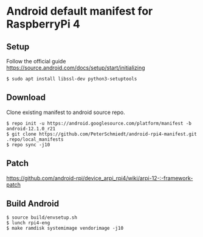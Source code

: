 # Android default manifest for RaspberryPi 4

## Setup

Follow the official guide https://source.android.com/docs/setup/start/initializing

    $ sudo apt install libssl-dev python3-setuptools 

## Download

Clone existing manifest to android source repo.

    $ repo init -u https://android.googlesource.com/platform/manifest -b android-12.1.0_r21
    $ git clone https://github.com/PeterSchmiedt/android-rpi4-manifest.git .repo/local_manifests
    $ repo sync -j10

## Patch

https://github.com/android-rpi/device_arpi_rpi4/wiki/arpi-12-:-framework-patch

## Build Android

    $ source build/envsetup.sh
    $ lunch rpi4-eng
    $ make ramdisk systemimage vendorimage -j10